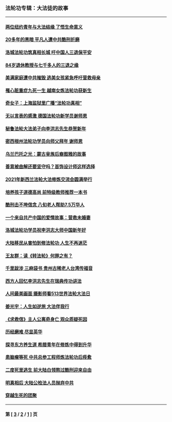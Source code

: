 ### 法轮功专辑：大法徒的故事
---
#### [两位纽约青年与大法结缘 了悟生命意义](../../pages/nf1147481/n14002785.md?10010430) 
#### [20多年的黑暗 平凡人遭中共酷刑折磨](../../pages/nf1147481/n13997976.md?10010430) 
#### [洛城法轮功筑真相长城 吁中国人三退保平安](../../pages/nf1147481/n13892471.md?10010430) 
#### [84岁退休教授与七千多人的三退之缘](../../pages/nf1147481/n13796650.md?10010430) 
#### [美满家庭遭中共摧毁 逃美女孩紧急呼吁营救母亲](../../pages/nf1147481/n13792859.md?10010430) 
#### [罹心脏重症九死一生 越南女炼法轮功获新生](../../pages/nf1147481/n13732766.md?10010430) 
#### [奇女子：上海监狱里广播“法轮功真相”](../../pages/nf1147481/n13726443.md?10010430) 
#### [无以言表的感激 德国法轮功新学员谢师恩](../../pages/nf1147481/n13543790.md?10010430) 
#### [秘鲁法轮大法弟子向李洪志先生恭贺新年](../../pages/nf1147481/n13540182.md?10010430) 
#### [密西根州法轮功学员向师父拜年 谢师恩](../../pages/nf1147481/n13538183.md?10010430) 
#### [乌兰巴托之光：蒙古皇族后裔图雅的故事](../../pages/nf1147481/n13155759.md?10010430) 
#### [善意被曲解还要坚守吗？首饰设计师这样选择](../../pages/nf1147481/n13077575.md?10010430) 
#### [2021年新西兰法轮大法修炼交流会圆满举行](../../pages/nf1147481/n13033149.md?10010430) 
#### [培养孩子道德高尚 前特级教师推荐一本书](../../pages/nf1147481/n12938640.md?10010430) 
#### [酷刑击不垮信念 八旬老人帮助7.5万华人](../../pages/nf1147481/n12880712.md?10010430) 
#### [一个来自共产中国的爱情故事：营救未婚妻](../../pages/nf1147481/n12778386.md?10010430) 
#### [洛城法轮功学员祝李洪志大师中国新年好](../../pages/nf1147481/n12724685.md?10010430) 
#### [大陆移民从害怕到修法轮功 人生不再迷茫](../../pages/nf1147481/n12414325.md?10010430) 
#### [王友群：读《转法轮》何罪之有？](../../pages/nf1147481/n12408647.md?10010430) 
#### [千里跋涉 三麻袋书 贵州古稀老人台湾传福音](../../pages/nf1147481/n12198750.md?10010430) 
#### [西方人回忆李洪志先生在瑞典传功讲法](../../pages/nf1147481/n12099607.md?10010430) 
#### [人间最美画面 摄影师看513世界法轮大法日](../../pages/nf1147481/n12094118.md?10010430) 
#### [姜光宇：人生如逆旅 大法伴我行](../../pages/nf1147481/n12088664.md?10010430) 
#### [《求救信》主人公离奇身亡 观众质疑死因](../../pages/nf1147481/n11845215.md?10010430) 
#### [历经磨难 尽显英华](../../pages/nf1147481/n11723297.md?10010430) 
#### [探寻东方养生道 希腊青年在修炼中得到升华](../../pages/nf1147481/n11494502.md?10010430) 
#### [患脑瘤等死 中共总参工程师炼法轮功后痊愈](../../pages/nf1147481/n11466682.md?10010430) 
#### [二度死里逃生 前大陆白领熬过酷刑迎来自由](../../pages/nf1147481/n11368594.md?10010430) 
#### [明真相后 大陆公检法人员抛弃中共](../../pages/nf1147481/n11358618.md?10010430) 
#### [穿越生死的团聚](../../pages/nf1147481/n11258922.md?10010430) 

---
#### 第 [ [3](./3.md?10010430) / [2](./2.md?10010430) / [1](./1.md?10010430) ] 页
